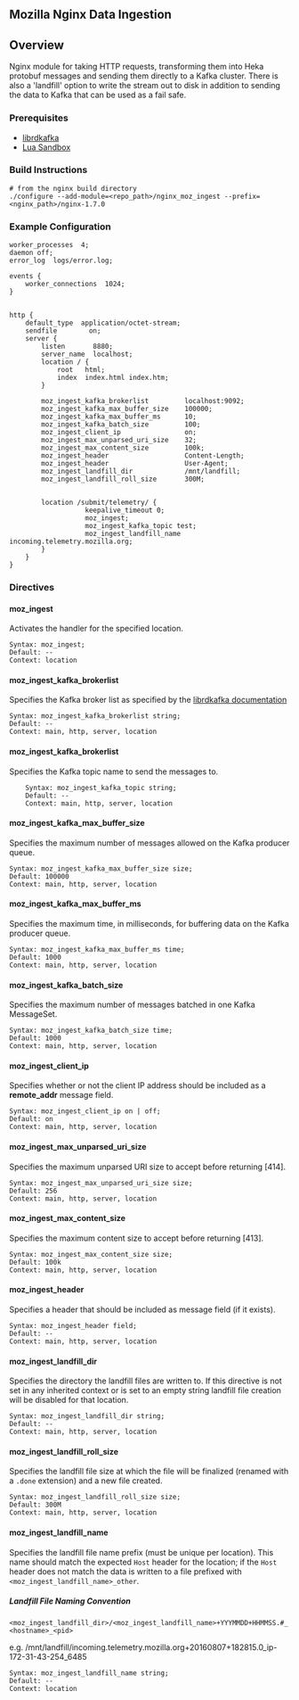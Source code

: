 Mozilla Nginx Data Ingestion
----------------------------

## Overview
Nginx module for taking HTTP requests, transforming them into Heka
protobuf messages and sending them directly to a Kafka cluster. There
is also a 'landfill' option to write the stream out to disk in addition
to sending the data to Kafka that can be used as a fail safe.

### Prerequisites
* [librdkafka](https://github.com/edenhill/librdkafka)
* [Lua Sandbox](https://github.com/mozilla-services/lua_sandbox)

### Build Instructions
    
    # from the nginx build directory
    ./configure --add-module=<repo_path>/nginx_moz_ingest --prefix=<nginx_path>/nginx-1.7.0

### Example Configuration
```
worker_processes  4;
daemon off;
error_log  logs/error.log;

events {
    worker_connections  1024;
}


http {
    default_type  application/octet-stream;
    sendfile        on;
    server {
        listen       8880;
        server_name  localhost;
        location / {
            root   html;
            index  index.html index.htm;
        }

        moz_ingest_kafka_brokerlist         localhost:9092;
        moz_ingest_kafka_max_buffer_size    100000;
        moz_ingest_kafka_max_buffer_ms      10;
        moz_ingest_kafka_batch_size         100;
        moz_ingest_client_ip                on;
        moz_ingest_max_unparsed_uri_size    32;
        moz_ingest_max_content_size         100k;
        moz_ingest_header                   Content-Length;
        moz_ingest_header                   User-Agent;
        moz_ingest_landfill_dir             /mnt/landfill;
        moz_ingest_landfill_roll_size       300M;


        location /submit/telemetry/ {
                   keepalive_timeout 0;
                   moz_ingest;
                   moz_ingest_kafka_topic test;
                   moz_ingest_landfill_name incoming.telemetry.mozilla.org;
        }
    }
}
```

### Directives

#### moz_ingest
Activates the handler for the specified location.

    Syntax: moz_ingest;
    Default: --
    Context: location

#### moz_ingest_kafka_brokerlist
Specifies the Kafka broker list as specified by the 
[librdkafka documentation](https://github.com/trink/librdkafka/blob/dr_no_poll/src/rdkafka.h#L2258)

    Syntax: moz_ingest_kafka_brokerlist string;
    Default: --
    Context: main, http, server, location

#### moz_ingest_kafka_brokerlist
Specifies the Kafka topic name to send the messages to.

        Syntax: moz_ingest_kafka_topic string;
        Default: --
        Context: main, http, server, location

#### moz_ingest_kafka_max_buffer_size
Specifies the maximum number of messages allowed on the Kafka producer queue.

    Syntax: moz_ingest_kafka_max_buffer_size size;
    Default: 100000
    Context: main, http, server, location

#### moz_ingest_kafka_max_buffer_ms
Specifies the maximum time, in milliseconds, for buffering data on the Kafka producer queue.

    Syntax: moz_ingest_kafka_max_buffer_ms time;
    Default: 1000
    Context: main, http, server, location

#### moz_ingest_kafka_batch_size
Specifies the maximum number of messages batched in one Kafka MessageSet.

    Syntax: moz_ingest_kafka_batch_size time;
    Default: 1000
    Context: main, http, server, location

#### moz_ingest_client_ip
Specifies whether or not the client IP address should be included as a **remote_addr** message field.

    Syntax: moz_ingest_client_ip on | off;
    Default: on
    Context: main, http, server, location

#### moz_ingest_max_unparsed_uri_size
Specifies the maximum unparsed URI size to accept before returning [414].

    Syntax: moz_ingest_max_unparsed_uri_size size;
    Default: 256
    Context: main, http, server, location

#### moz_ingest_max_content_size
Specifies the maximum content size to accept before returning [413].

    Syntax: moz_ingest_max_content_size size;
    Default: 100k
    Context: main, http, server, location

#### moz_ingest_header
Specifies a header that should be included as message field (if it exists).

    Syntax: moz_ingest_header field;
    Default: --
    Context: main, http, server, location

#### moz_ingest_landfill_dir
Specifies the directory the landfill files are written to. If this directive is not set in any
inherited context or is set to an empty string landfill file creation will be disabled for that
location.

    Syntax: moz_ingest_landfill_dir string;
    Default: --
    Context: main, http, server, location

#### moz_ingest_landfill_roll_size
Specifies the landfill file size at which the file will be finalized (renamed with a `.done` 
extension) and a new file created.

    Syntax: moz_ingest_landfill_roll_size size;
    Default: 300M
    Context: main, http, server, location

#### moz_ingest_landfill_name
Specifies the landfill file name prefix (must be unique per location). This name should match the
expected `Host` header for the location; if the `Host` header does not match the data is written
to a file prefixed with `<moz_ingest_landfill_name>_other`.

##### Landfill File Naming Convention
`<moz_ingest_landfill_dir>/<moz_ingest_landfill_name>+YYYMMDD+HHMMSS.#_<hostname>_<pid>`

e.g. /mnt/landfill/incoming.telemetry.mozilla.org+20160807+182815.0_ip-172-31-43-254_6485

    Syntax: moz_ingest_landfill_name string;
    Default: --
    Context: location
